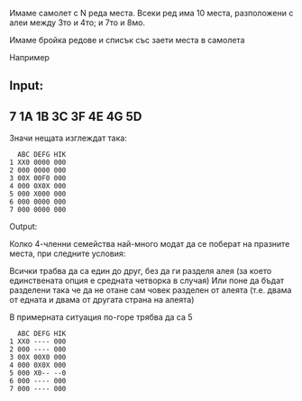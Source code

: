 Имаме самолет с N реда места.
Всеки ред има 10 места, разположени с алеи между 3то и 4то; и 7то и 8мо.

Имаме бройка редове и списък със заети места в самолета

Например

Input:
-----------------
7
1A 1B 3C 3F 4E 4G 5D
-----------------

Значи нещата изглеждат така:

```
  ABC DEFG HIK
1 XX0 0000 000
2 000 0000 000
3 00X 00F0 000
4 000 0X0X 000
5 000 X000 000
6 000 0000 000
7 000 0000 000
```

Output:

Колко 4-членни семейства най-много модат да се поберат на празните места, при следните условия:

Всички трабва да са един до друг, без да ги разделя алея (за което единствената опция е средната четворка в случая)
Или поне да бъдат разделени така че да не отане сам човек разделен от алеята (т.е. двама от едната и двама от другата страна на алеята)



В примерната ситуация по-горе трябва да са 5

```
  ABC DEFG HIK
1 XX0 ---- 000
2 000 ---- 000
3 00X 00X0 000
4 000 0X0X 000
5 000 X0-- --0
6 000 ---- 000
7 000 ---- 000
```

